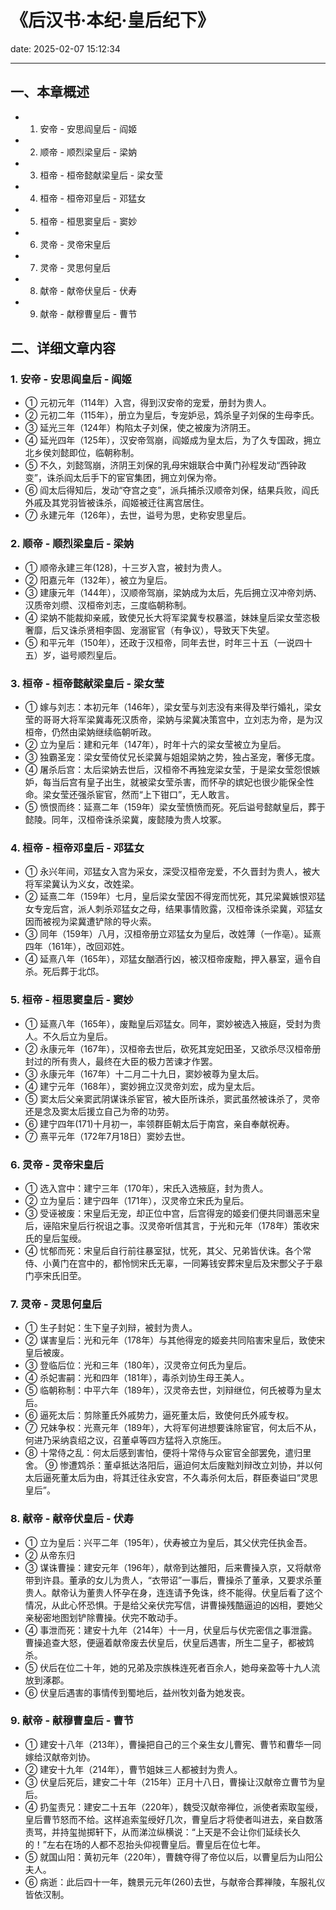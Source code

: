 # 《后汉书·本纪·皇后纪下》
date: 2025-02-07 15:12:34

---

## 一、本章概述

- 1. 安帝 - 安思阎皇后 - 阎姬
- 2. 顺帝 - 顺烈梁皇后 - 梁妠
- 3. 桓帝 - 桓帝懿献梁皇后 - 梁女莹
- 4. 桓帝 - 桓帝邓皇后 - 邓猛女
- 5. 桓帝 - 桓思窦皇后 - 窦妙
- 6. 灵帝 - 灵帝宋皇后
- 7. 灵帝 - 灵思何皇后
- 8. 献帝 - 献帝伏皇后 - 伏寿
- 9. 献帝 - 献穆曹皇后 - 曹节

## 二、详细文章内容

### 1. 安帝 - 安思阎皇后 - 阎姬
- ① 元初元年（114年）入宫，得到汉安帝的宠爱，册封为贵人。
- ② 元初二年（115年），册立为皇后，专宠妒忌，鸩杀皇子刘保的生母李氏。
- ③ 延光三年（124年）构陷太子刘保，使之被废为济阴王。
- ④ 延光四年（125年），汉安帝驾崩，阎姬成为皇太后，为了久专国政，拥立北乡侯刘懿即位，临朝称制。
- ⑤ 不久，刘懿驾崩，济阴王刘保的乳母宋娥联合中黄门孙程发动“西钟政变”，诛杀阎太后手下的宦官集团，拥立刘保为帝。
- ⑥ 阎太后得知后，发动“夺宫之变”，派兵捕杀汉顺帝刘保，结果兵败，阎氏外戚及其党羽皆被诛杀，阎姬被迁往离宫居住。
- ⑦ 永建元年（126年），去世，谥号为思，史称安思皇后。

### 2. 顺帝 - 顺烈梁皇后 - 梁妠
- ① 顺帝永建三年(128)，十三岁入宫，被封为贵人。
- ② 阳嘉元年（132年），被立为皇后。
- ③ 建康元年（144年），汉顺帝驾崩，梁妠成为太后，先后拥立汉冲帝刘炳、汉质帝刘缵、汉桓帝刘志，三度临朝称制。
- ④ 梁妠不能裁抑亲戚，致使兄长大将军梁冀专权暴滥，妹妹皇后梁女莹恣极奢靡，后又诛杀贤相李固、宠溺宦官（有争议），导致天下失望。
- ⑤ 和平元年（150年），还政于汉桓帝，同年去世，时年三十五（一说四十五）岁，谥号顺烈皇后。

### 3. 桓帝 - 桓帝懿献梁皇后 - 梁女莹
- ① 嫁与刘志：本初元年（146年），梁女莹与刘志没有来得及举行婚礼，梁女莹的哥哥大将军梁冀毒死汉质帝，梁妠与梁冀决策宫中，立刘志为帝，是为汉桓帝，仍然由梁妠继续临朝听政。
- ② 立为皇后：建和元年（147年），时年十六的梁女莹被立为皇后。
- ③ 独霸圣宠：梁女莹倚仗兄长梁冀与姐姐梁妠之势，独占圣宠，奢侈无度。
- ④ 屠杀后宫：太后梁妠去世后，汉桓帝不再独宠梁女莹，于是梁女莹怨恨嫉妒，每当后宫有皇子出生，就被梁女莹杀害，而怀孕的嫔妃也很少能保全性命。梁女莹还强杀宦官，然而“上下钳口”，无人敢言。
- ⑤ 愤恨而终：延熹二年（159年）梁女莹愤愤而死。死后谥号懿献皇后，葬于懿陵。同年，汉桓帝诛杀梁冀，废懿陵为贵人坟冢。

### 4. 桓帝 - 桓帝邓皇后 - 邓猛女
- ① 永兴年间，邓猛女入宫为采女，深受汉桓帝宠爱，不久晋封为贵人，被大将军梁冀认为义女，改姓梁。
- ② 延熹二年（159年）七月，皇后梁女莹因不得宠而忧死，其兄梁冀嫉恨邓猛女专宠后宫，派人刺杀邓猛女之母，结果事情败露，汉桓帝诛杀梁冀，邓猛女因而被视为梁冀遭铲除的导火索。
- ③ 同年（159年）八月，汉桓帝册立邓猛女为皇后，改姓薄（一作亳）。延熹四年（161年），改回邓姓。
- ④ 延熹八年（165年），邓猛女酗酒行凶，被汉桓帝废黜，押入暴室，逼令自杀。死后葬于北邙。

### 5. 桓帝 - 桓思窦皇后 - 窦妙
- ① 延熹八年（165年），废黜皇后邓猛女。同年，窦妙被选入掖庭，受封为贵人。不久后立为皇后。
- ② 永康元年（167年），汉桓帝去世后，砍死其宠妃田圣，又欲杀尽汉桓帝册封过的所有贵人，最终在大臣的极力苦谏才作罢。
- ③ 永康元年（167年）十二月二十九日，窦妙被尊为皇太后。
- ④ 建宁元年（168年），窦妙拥立汉灵帝刘宏，成为皇太后。
- ⑤ 窦太后父亲窦武阴谋诛杀宦官，被大臣所诛杀，窦武虽然被诛杀了，灵帝还是念及窦太后援立自己为帝的功劳。
- ⑥ 建宁四年(171)十月初一，率领群臣朝太后于南宫，亲自奉献祝寿。
- ⑦ 熹平元年（172年7月18日）窦妙去世。

### 6. 灵帝 - 灵帝宋皇后
- ① 选入宫中：建宁三年（170年），宋氏入选掖庭，封为贵人。
- ② 立为皇后：建宁四年（171年），汉灵帝立宋氏为皇后。
- ③ 受诬被废：宋皇后无宠，却正位中宫，后宫得宠的姬妾们便共同谮恶宋皇后，诬陷宋皇后行祝诅之事。汉灵帝听信其言，于光和元年（178年）策收宋氏的皇后玺绶。
- ④ 忧郁而死：宋皇后自行前往暴室狱，忧死，其父、兄弟皆伏诛。各个常侍、小黄门在宫中的，都怜悯宋氏无辜，一同筹钱安葬宋皇后及宋酆父子于皋门亭宋氏旧茔。

### 7. 灵帝 - 灵思何皇后
- ① 生子封妃：生下皇子刘辩，被封为贵人。
- ② 谋害皇后：光和元年（178年）与其他得宠的姬妾共同陷害宋皇后，致使宋皇后被废。
- ③ 登临后位：光和三年（180年），汉灵帝立何氏为皇后。
- ④ 杀妃害嗣：光和四年（181年），毒杀刘协生母王美人。
- ⑤ 临朝称制：中平六年（189年），汉灵帝去世，刘辩继位，何氏被尊为皇太后。
- ⑥ 逼死太后：剪除董氏外戚势力，逼死董太后，致使何氏外戚专权。
- ⑦ 兄妹争权：光熹元年（189年），大将军何进想要诛除宦官，何太后不从，何进乃采纳袁绍之议，召董卓等四方猛将入京施压。
- ⑧ 十常侍之乱：何太后感到害怕，便将十常侍与众宦官全部罢免，遣归里舍。
⑨ 惨遭鸩杀：董卓抵达洛阳后，逼迫何太后废黜刘辩改立刘协，并以何太后逼死董太后为由，将其迁往永安宫，不久毒杀何太后，群臣奏谥曰“灵思皇后”。

### 8. 献帝 - 献帝伏皇后 - 伏寿
- ① 立为皇后：兴平二年（195年），伏寿被立为皇后，其父伏完任执金吾。
- ② 从帝东归
- ③ 谋诛曹操：建安元年（196年），献帝到达雒阳，后来曹操入京，又将献帝带到许县。董承的女儿为贵人，“衣带诏”一事后，曹操杀了董承，又要求杀董贵人。献帝认为董贵人怀孕在身，连连请予免诛，终不能得。伏皇后看了这个情况，从此心怀恐惧。于是给父亲伏完写信，讲曹操残酷逼迫的凶相，要她父亲秘密地图划铲除曹操。伏完不敢动手。
- ④ 事泄而死：建安十九年（214年）十一月，伏皇后与伏完密信之事泄露。曹操追查大怒，便逼着献帝废去伏皇后，伏皇后遇害，所生二皇子，都被鸩杀。
- ⑤ 伏后在位二十年，她的兄弟及宗族株连死者百余人，她母亲盈等十九人流放到涿郡。
- ⑥ 伏皇后遇害的事情传到蜀地后，益州牧刘备为她发丧。

### 9. 献帝 - 献穆曹皇后 - 曹节
- ① 建安十八年（213年），曹操把自己的三个亲生女儿曹宪、曹节和曹华一同嫁给汉献帝刘协。
- ② 建安十九年（214年），曹节姐妹三人都被封为贵人。
- ③ 伏皇后死后，建安二十年（215年）正月十八日，曹操让汉献帝立曹节为皇后。
- ④ 扔玺责兄：建安二十五年（220年），魏受汉献帝禅位，派使者索取玺绶，皇后曹节怒而不给。这样追索玺绶好几次，曹皇后才将使者叫进去，亲自数落责骂，并持玺抛掷轩下，从而涕泣纵横说：“上天是不会让你们延续长久的！”左右在场的人都不忍抬头仰视曹皇后。曹皇后在位七年。
- ⑤ 就国山阳：黄初元年（220年），曹魏夺得了帝位以后，以曹皇后为山阳公夫人。
- ⑥ 病逝：此后四十一年，魏景元元年(260)去世，与献帝合葬禅陵，车服礼仪皆依汉制。